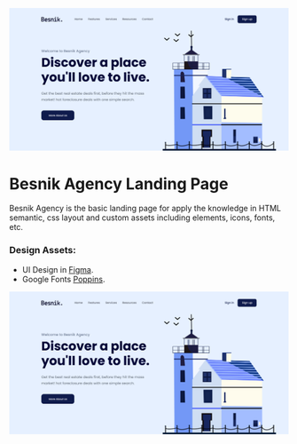 ![Design of Besnik](./assets/hero_section.png)

# Besnik Agency Landing Page
Besnik Agency  is the basic landing page for apply the knowledge in HTML semantic, css layout and custom assets including elements, icons, fonts, etc.


### Design Assets:
- UI Design in [Figma](https://www.figma.com/design/g21eNGZg9Hud3XWRgmqPVH/Besnik-Agency?node-id=0-1&t=879nTxCnsBgZBRTo-1).
- Google Fonts [Poppins](https://fonts.google.com/specimen/Poppins).


![Design of Besnik](./assets/hero_section.png)








